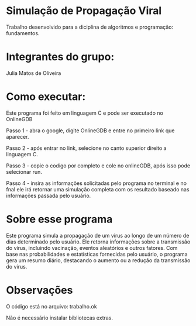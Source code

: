 # Simulação de Propagação Viral
Trabalho desenvolvido para a diciplina de algoritmos e programação: fundamentos.
# Integrantes do grupo:
Julia Matos de Oliveira
# Como executar:
Este programa foi feito em linguagem C e pode ser executado no OnlineGDB

Passo 1 - abra o google, digite OnlineGDB e entre no primeiro link que aparecer.

Passo 2 - após entrar no link, selecione no canto superior direito a linguagem C.

Passo 3 - copie o codigo por completo e cole no onlineGDB, após isso pode selecionar run.

Passo 4 - insira as informações solicitadas pelo programa no terminal e no fnal ele irá retornar uma simulação 
completa com os resultado baseado nas informações passada pelo usuário. 

# Sobre esse programa
Este programa simula a propagação de um vírus ao longo de um número de dias determinado pelo usuário. Ele retorna informações sobre a transmissão do vírus, incluindo vacinação, eventos aleatórios e outros fatores. Com base nas probabilidades e estatísticas fornecidas pelo usuário, o programa gera um resumo diário, destacando o aumento ou a redução da transmissão do vírus.

# Observações
O código está no arquivo: trabalho.ok 

Não é necessário instalar bibliotecas extras.
